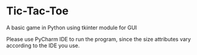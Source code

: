 # Tic-Tac-Toe
A basic game in Python using tkinter module for GUI

Please use PyCharm IDE to run the program, since the size attributes vary according to the IDE you use.
